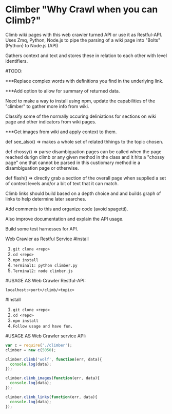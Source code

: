 # Climber "Why Crawl when you can Climb?"
Climb wiki pages with this web crawler turned API or use it as Restful-API.
Uses Zmq, Python, Node.js to pipe the parsing of a wiki page into "Bolts" (Python) to Node.js (API)

Gathers context and text and stores these in relation to each other with level identifiers.

#TODO:

***Replace complex words with definitions you find in the underlying link.

***Add option to allow for summary of returned data.

Need to make a way to install using npm, update the capabilities of the "climber" to gather more info from wiki.

Classify some of the normally occuring deliniations for sections on wiki page and other indicators from wiki pages.

***Get images from wiki and apply context to them.

def see_also() => makes a whole set of related thhings to the topic chosen.

def chossy() => parse disambiguation pages can be called when the page reached durign climb or
any given method in the class and it hits a "chossy page" one that cannot be parsed in this custiomary
method ie a disambiguation page or otherwise.

def flash() => directly grab a section of the overall page when supplied a set of context levels and/or
a bit of text that it can match.

Climb links should build based on a depth choice and and builds graph of links to help determine later searches.

Add comments to this and organize code (avoid spagetti).

Also improve documentation and explain the API usage.

Build some test harnesses for API.

Web Crawler as Restful Service
#Install
1. `git clone <repo>`
2. `cd <repo>`
3. `npm install`
4. `Terminal1: python climber.py`
5. `Terminal2: node climber.js`

#USAGE AS Web Crawler Restful-API:

`localhost:<port>/climb/<topic>`

#Install
1. `git clone <repo>`
2. `cd <repo>`
3. `npm install`
4. `Follow usage and have fun.`


#USAGE AS Web Crawler service API:

```javascript
var c = require('./climber');
climber = new c(5050);

climber.climb('wolf', function(err, data){
  console.log(data);
});

climber.climb_images(function(err, data){
  console.log(data);
});

climber.climb_links(function(err, data){
  console.log(data);
});
```
